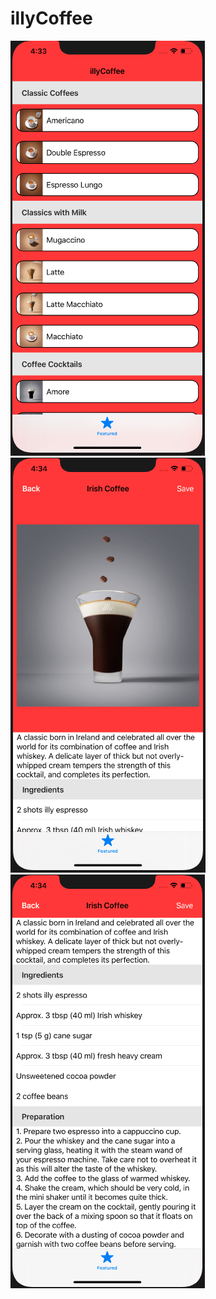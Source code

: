 # illyCoffee

![illyCoffee01](images/01.png)
![illyCoffee02](images/02.png)
![illyCoffee03](images/03.png)
